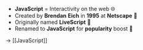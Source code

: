 - **JavaScript** = Interactivity on the web 🌐
- Created by **Brendan** **Eich** in **1995** at **Netscape** 🏢
- Originally named **LiveScript** 🧪
- Renamed to **JavaScript** for **popularity** boost 🚀

→ [[JavaScript]]